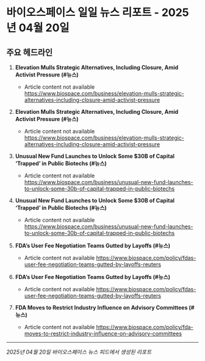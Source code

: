 # 바이오스페이스 일일 뉴스 리포트 - 2025년 04월 20일


## 주요 헤드라인

1. **Elevation Mulls Strategic Alternatives, Including Closure, Amid Activist Pressure (#뉴스)**
   - Article content not available
   <https://www.biospace.com/business/elevation-mulls-strategic-alternatives-including-closure-amid-activist-pressure>

2. **Elevation Mulls Strategic Alternatives, Including Closure, Amid Activist Pressure (#뉴스)**
   - Article content not available
   <https://www.biospace.com/business/elevation-mulls-strategic-alternatives-including-closure-amid-activist-pressure>

3. **Unusual New Fund Launches to Unlock Some $30B of Capital ‘Trapped’ in Public Biotechs (#뉴스)**
   - Article content not available
   <https://www.biospace.com/business/unusual-new-fund-launches-to-unlock-some-30b-of-capital-trapped-in-public-biotechs>

4. **Unusual New Fund Launches to Unlock Some $30B of Capital ‘Trapped’ in Public Biotechs (#뉴스)**
   - Article content not available
   <https://www.biospace.com/business/unusual-new-fund-launches-to-unlock-some-30b-of-capital-trapped-in-public-biotechs>

5. **FDA’s User Fee Negotiation Teams Gutted by Layoffs (#뉴스)**
   - Article content not available
   <https://www.biospace.com/policy/fdas-user-fee-negotiation-teams-gutted-by-layoffs-reuters>

6. **FDA’s User Fee Negotiation Teams Gutted by Layoffs (#뉴스)**
   - Article content not available
   <https://www.biospace.com/policy/fdas-user-fee-negotiation-teams-gutted-by-layoffs-reuters>

7. **FDA Moves to Restrict Industry Influence on Advisory Committees (#뉴스)**
   - Article content not available
   <https://www.biospace.com/policy/fda-moves-to-restrict-industry-influence-on-advisory-committees>


---
*2025년 04월 20일 바이오스페이스 뉴스 피드에서 생성된 리포트*